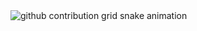 <picture align="center">
  <source media="(prefers-color-scheme: dark)" srcset="https://raw.githubusercontent.com/Leandro-Oli29/Leandro-Oli29/output/github-contribution-grid-snake-dark.svg">
  <source media="(prefers-color-scheme: light)" srcset="https://raw.githubusercontent.com/Leandro-Oli29/Leandro-Oli29/output/github-contribution-grid-snake.svg">
  <img align="center" alt="github contribution grid snake animation" src="https://raw.githubusercontent.com/Leandro-Oli29/Leandro-Oli29/output/github-contribution-grid-snake.svg">
</picture>
